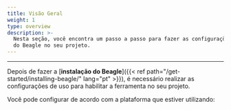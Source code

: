 ```yaml
---
title: Visão Geral
weight: 1
type: overview
description: >-
  Nesta seção, você encontra um passo a passo para fazer as configurações de uso
  do Beagle no seu projeto.
---
```


---

Depois de fazer a [**instalação do Beagle**]({{< ref path="/get-started/installing-beagle/" lang="pt" >}}), é necessário realizar as configurações de uso para habilitar a ferramenta no seu projeto.

Você pode configurar de acordo com a plataforma que estiver utilizando:
